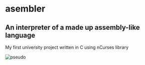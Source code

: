 # asembler
## An interpreter of a made up assembly-like language
My first university project written in C using nCurses library

![pseudo](https://user-images.githubusercontent.com/45801065/160483072-b238e4a1-a095-4194-9a0d-e47ec04a8fb7.gif)
